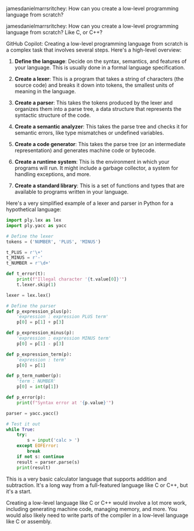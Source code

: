 jamesdanielmarrsritchey: How can you create a low-level programming language from scratch?

jamesdanielmarrsritchey: How can you create a low-level programming language from scratch? Like C, or C++?

GitHub Copilot: Creating a low-level programming language from scratch is a complex task that involves several steps. Here's a high-level overview:

1. **Define the language**: Decide on the syntax, semantics, and features of your language. This is usually done in a formal language specification.

2. **Create a lexer**: This is a program that takes a string of characters (the source code) and breaks it down into tokens, the smallest units of meaning in the language.

3. **Create a parser**: This takes the tokens produced by the lexer and organizes them into a parse tree, a data structure that represents the syntactic structure of the code.

4. **Create a semantic analyzer**: This takes the parse tree and checks it for semantic errors, like type mismatches or undefined variables.

5. **Create a code generator**: This takes the parse tree (or an intermediate representation) and generates machine code or bytecode.

6. **Create a runtime system**: This is the environment in which your programs will run. It might include a garbage collector, a system for handling exceptions, and more.

7. **Create a standard library**: This is a set of functions and types that are available to programs written in your language.

Here's a very simplified example of a lexer and parser in Python for a hypothetical language:

```python
import ply.lex as lex
import ply.yacc as yacc

# Define the lexer
tokens = ('NUMBER', 'PLUS', 'MINUS')

t_PLUS = r'\+'
t_MINUS = r'-'
t_NUMBER = r'\d+'

def t_error(t):
    print(f"Illegal character '{t.value[0]}'")
    t.lexer.skip(1)

lexer = lex.lex()

# Define the parser
def p_expression_plus(p):
    'expression : expression PLUS term'
    p[0] = p[1] + p[3]

def p_expression_minus(p):
    'expression : expression MINUS term'
    p[0] = p[1] - p[3]

def p_expression_term(p):
    'expression : term'
    p[0] = p[1]

def p_term_number(p):
    'term : NUMBER'
    p[0] = int(p[1])

def p_error(p):
    print(f"Syntax error at '{p.value}'")

parser = yacc.yacc()

# Test it out
while True:
    try:
        s = input('calc > ')
    except EOFError:
        break
    if not s: continue
    result = parser.parse(s)
    print(result)
```

This is a very basic calculator language that supports addition and subtraction. It's a long way from a full-featured language like C or C++, but it's a start.

Creating a low-level language like C or C++ would involve a lot more work, including generating machine code, managing memory, and more. You would also likely need to write parts of the compiler in a low-level language like C or assembly.
